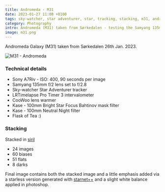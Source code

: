 ```yaml
---
title: Andromeda - M31
date: 2023-01-27 11:08 +0100
tags: sky-watcher, star adventurer, star, tracking, stacking, m31, andromeda galaxy, galaxy, samyang
category: Photography
intro: Andromeda (M31) taken from Sørkedalen - testing the Samyang 135mm f/2
image: m31.png
---
```


Andromeda Galaxy (M31) taken from Sørkedalen 26th Jan. 2023.

![M31 - Andromeda](/images/posts/2023/01/m31.png)

### Technical details

- Sony A7Riv - ISO: 400, 90 seconds per image
- Samyang 135mm f/2 lens set to f/2.8
- Sky-watcher Star Adventurer tracker
- LRTimelapse Pro Timer 3 intervalometer
- CooWoo lens warmer
- Kase - 100mm Bright Star Focus Bahtinov mask filter
- Kase - 100mm Neutral Night filter
- Flask of Tea :)

### Stacking

Stacked in [siril](https://siril.org/)

- 24 images
- 60 biases
- 51 flats
- 8 darks

Final image contains both the stacked image and a little emphasis added via a starless version generated with [starnet++](https://www.starnetastro.com/) and a slight white balance applied in photoshop.
